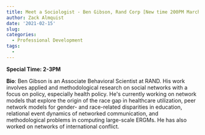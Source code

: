 ```yaml
---
title: Meet a Sociologist - Ben Gibson, Rand Corp [New time 200PM March 01]
author: Zack Almquist
date: '2021-02-15'
slug: 
categories:
  - Professional Development
tags:
  - 
---
```


**Special Time: 2-3PM**

**Bio**: Ben Gibson is an Associate Behavioral Scientist at RAND. His work involves applied and methodological research on social networks with a focus on policy, especially health policy. He's currently working on network models that explore the origin of the race gap in healthcare utilization, peer network models for gender- and race-related disparities in education, relational event dynamics of networked communication, and methodological problems in computing large-scale ERGMs. He has also worked on networks of international conflict.
